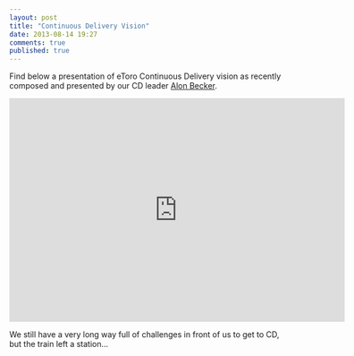 ```yaml
---
layout: post
title: "Continuous Delivery Vision"
date: 2013-08-14 19:27
comments: true
published: true
---
```

Find below a presentation of eToro Continuous Delivery vision as recently composed and presented by our CD leader [Alon Becker](https://twitter.com/alonbecker).

<iframe src="http://prezi.com/embed/kinvydtyaj4p/?bgcolor=ffffff&amp;lock_to_path=0&amp;autoplay=0&amp;autohide_ctrls=0&amp;features=undefined&amp;disabled_features=undefined" width="600" height="400" frameBorder="0"></iframe>

We still have a very long way full of challenges in front of us to get to CD, but the train left a station…